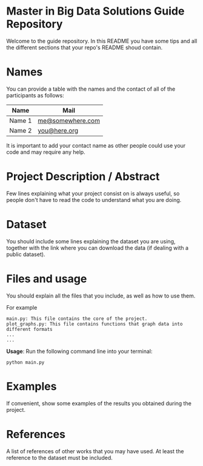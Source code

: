 # Master in Big Data Solutions Guide Repository

Welcome to the guide repository. In this README you have some tips and all the different sections that your repo's README shoud contain.

# Names

You can provide a table with the names and the contact of all of the participants as follows:

| Name | Mail |
| ---- | ---- |
| Name 1 | me@somewhere.com |
| Name 2  | you@here.org  |

It is important to add your contact name as other people could use your code and may require any help.

# Project Description / Abstract

Few lines explaining what your project consist on is always useful, so people don't have to read the code to understand what you are doing.

# Dataset

You should include some lines explaining the dataset you are using, together with the link where you can download the data (if dealing with a public dataset).

# Files and usage
You should explain all the files that you include, as well as how to use them.

For example

    main.py: This file contains the core of the project.
    plot_graphs.py: This file contains functions that graph data into different formats
    ...
    ...
**Usage**: Run the following command line into your terminal:

    python main.py
    
# Examples
If convenient, show some examples of the results you obtained during the project. 
    
# References
A list of references of other works that you may have used. At least the reference to the dataset must be included.
    
    
